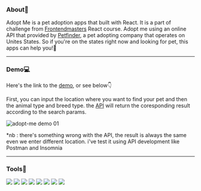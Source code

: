 ### About📝
Adopt Me is a pet adoption apps that built with React. It is a part of challenge from [Frontendmasters][1] React course. Adopt me using an online API that provided by [Petfinder][2], a pet adopting company that operates on Unites States. So if you're on the states right now and looking for pet, this apps can help you!💯

<hr/>

### Demo💻
Here's the link to the [demo][3], or see below👇


First, you can input the location where you want to find your pet and then the animal type and breed type. the [API][4] will return the coresponding result according to the search params.

<img src="https://ik.imagekit.io/aliefseventri/Projects/Adopt-Me/gif/pet-01_7_gQ1CMjW.gif?updatedAt=1629994540873&ik-s=ebf8b330b2d3d7ee1e585832682c3d7b7e2f14a3" alt="adopt-me demo 01"/>

*nb : there's something wrong with the API, the result is always the same even we enter different location. i've test it using API development like Postman and Insomnia



<hr/>

### Tools🔨
[![](https://img.shields.io/badge/Code-Javascript-blue?logo=javascript)](https://www.javascript.com/)
[![](https://img.shields.io/badge/Code-CSS-blue?logo=css3)](https://developer.mozilla.org/en-US/docs/Web/CSS)
[![](https://img.shields.io/badge/Code-HTML-blue?logo=html5)](https://developer.mozilla.org/en-US/docs/Web/HTML)
[![](https://img.shields.io/badge/Code-React-blue?logo=react)](https://reactjs.org/)
[![](https://img.shields.io/badge/Tools-ESLint-blue?logo=eslint)](https://eslint.org/)
[![](https://img.shields.io/badge/Tools-Prettier-blue?logo=prettier)](https://prettier.io/)
[![](https://img.shields.io/badge/Tools-Babel-blue?logo=babel)](https://babeljs.io/)
[![](https://img.shields.io/badge/Tools-NPM-blue?logo=npm)](https://www.npmjs.com/)


[1]: https://frontendmasters.com
[2]: https://petfinder.com
[3]: https://aliefdany.github.io/adopt-me
[4]: https://www.npmjs.com/package/@frontendmasters/pet

